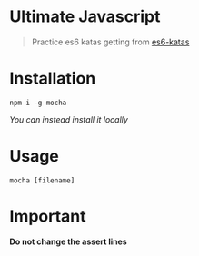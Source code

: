   [es6-katas]:  <http://es6katas.org/>
  # Ultimate Javascript

> Practice es6 katas getting from [es6-katas]

  # Installation
    npm i -g mocha
    
_You can instead install it locally_

  # Usage
    mocha [filename]
  
 # Important
    
**Do not change the assert lines**
 
    
  
    
  
   
